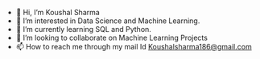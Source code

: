 - 👋 Hi, I’m Koushal Sharma
- 👀 I’m interested in Data Science and Machine Learning.
- 🌱 I’m currently learning SQL and Python.
- 💞️ I’m looking to collaborate on Machine Learning Projects
- 📫 How to reach me through my mail Id Koushalsharma186@gmail.com

<!---
Koushal186/Koushal186 is a ✨ special ✨ repository because its `README.md` (this file) appears on your GitHub profile.
You can click the Preview link to take a look at your changes.
--->
